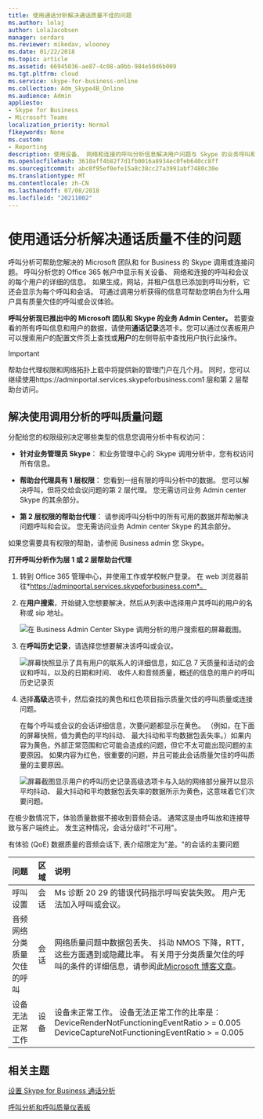 ```yaml
---
title: 使用通话分析解决通话质量不佳的问题
ms.author: lolaj
author: LolaJacobsen
manager: serdars
ms.reviewer: mikedav, wlooney
ms.date: 01/22/2018
ms.topic: article
ms.assetid: 66945036-ae87-4c08-a0bb-984e50d6b009
ms.tgt.pltfrm: cloud
ms.service: skype-for-business-online
ms.collection: Adm_Skype4B_Online
ms.audience: Admin
appliesto:
- Skype for Business
- Microsoft Teams
localization_priority: Normal
f1keywords: None
ms.custom:
- Reporting
description: 使用设备、 网络和连接的呼叫分析信息解决用户问题与 Skype 的业务呼叫和会议。
ms.openlocfilehash: 3610aff4b82f7d1fb0016a8934ec0feb640cc8ff
ms.sourcegitcommit: abc0f95ef0efe15a8c38cc27a3991abf7480c30e
ms.translationtype: MT
ms.contentlocale: zh-CN
ms.lasthandoff: 07/08/2018
ms.locfileid: "20211002"
---
```

# <a name="use-call-analytics-to-troubleshoot-poor-call-quality"></a>使用通话分析解决通话质量不佳的问题

呼叫分析可帮助您解决的 Microsoft 团队和 for Business 的 Skype 调用或连接问题。 呼叫分析您的 Office 365 帐户中显示有关设备、 网络和连接的呼叫和会议的每个用户的详细的信息。 如果生成，网站，并租户信息已添加到呼叫分析，它还会显示为每个呼叫和会话。 可通过调用分析获得的信息可帮助您明白为什么用户具有质量欠佳的呼叫或会议体验。 
  
**呼叫分析现已推出中的 Microsoft 团队和 Skype 的业务 Admin Center。** 若要查看的所有呼叫信息和用户的数据，请使用**通话记录**选项卡。您可以通过仪表板用户可以搜索用户的配置文件页上查找或**用户**的左侧导航中查找用户执行此操作。

> [!IMPORTANT]
> 帮助台代理权限和网络拓扑上载中将提供新的管理门户在几个月。 同时，您可以继续使用https://adminportal.services.skypeforbusiness.com1 层和第 2 层帮助台访问。
  
## <a name="troubleshoot-call-quality-problems-using-call-analytics"></a>解决使用调用分析的呼叫质量问题

分配给您的权限级别决定哪些类型的信息您调用分析中有权访问：
  
- **针对业务管理员 Skype**： 和业务管理中心的 Skype 调用分析中，您有权访问所有信息。
    
- **帮助台代理具有 1 层权限**： 您看到一组有限的呼叫分析中的数据。 您可以解决呼叫，但将交给会议问题的第 2 层代理。 您无需访问业务 Admin center Skype 的其余部分。
    
- **第 2 层权限的帮助台代理**： 请参阅呼叫分析中的所有可用的数据并帮助解决问题呼叫和会议。 您无需访问业务 Admin center Skype 的其余部分。
    
如果您需要具有权限的帮助，请参阅 Business admin 您 Skype。
  
 **打开呼叫分析作为层 1 或 2 层帮助台代理**
  
1. 转到 Office 365 管理中心，并使用工作或学校帐户登录。 在 web 浏览器前往*https://adminportal.services.skypeforbusiness.com*。
    
2. 在**用户搜索**，开始键入您想要解决，然后从列表中选择用户其呼叫的用户的名称或 sip 地址。
    
    ![在 Business Admin Center Skype 调用分析的用户搜索框的屏幕截图。](../images/db52efc5-dac1-4623-ba72-41e42f0a0fb4.png)
  
3. 在**呼叫历史记录**，请选择您想要解决该呼叫或会议。
    
    ![屏幕快照显示了具有用户的联系人的详细信息，如汇总 7 天质量和活动的会议和呼叫，以及的日期和时间、 收件人和音频质量，概述的信息的用户的呼叫历史记录页](../images/aef80e09-3b37-46db-8e7b-8cf71712349b.png)
  
4. 选择**高级**选项卡，然后查找的黄色和红色项目指示质量欠佳的呼叫质量或连接问题。
    
    在每个呼叫或会议的会话详细信息，次要问题都显示在黄色。 （例如，在下面的屏幕快照，值为黄色的平均抖动、 最大抖动和平均数据包丢失率。）如果内容为黄色，外部正常范围和它可能会造成的问题，但它不太可能出现问题的主要原因。 如果内容为红色，很重要的问题，并且可能此会话质量欠佳的呼叫质量的主要原因。 
    
    ![屏幕截图显示用户的呼叫历史记录高级选项卡与入站的网络部分展开以显示平均抖动、 最大抖动和平均数据包丢失率的数据所示为黄色，这意味着它们次要问题。](../images/13f314ce-97cf-4bd0-a147-14b177d07040.png)
  
在极少数情况下，体验质量数据不接收到音频会话。 通常这是由呼叫放和连接导致与客户端终止。 发生这种情况，会话分级时"不可用"。
  
有体验 (QoE) 数据质量的音频会话下, 表介绍限定为"差。"的会话的主要问题
  
|**问题**|**区域**|**说明**|
|:-----|:-----|:-----|
|呼叫设置  <br/> |会话  <br/> |Ms 诊断 20 29 的错误代码指示呼叫安装失败。 用户无法加入呼叫或会议。  <br/> |
|音频网络分类质量欠佳的呼叫  <br/> |会话  <br/> |网络质量问题中数据包丢失、 抖动 NMOS 下降，RTT，这些方面遇到或隐藏比率。 有关用于分类质量欠佳的呼叫的条件的详细信息，请参阅此[Microsoft 博客文章](https://go.microsoft.com/fwlink/p/?linkid=852133)。  <br/> |
|设备无法正常工作  <br/> |设备  <br/> | 设备未正常工作。 设备无法正常工作的比率是： <br/>  DeviceRenderNotFunctioningEventRatio > = 0.005 <br/>  DeviceCaptureNotFunctioningEventRatio > = 0.005 <br/> |
   
## <a name="related-topics"></a>相关主题
[设置 Skype for Business 通话分析](set-up-call-analytics.md)

[呼叫分析和呼叫质量仪表板](difference-between-call-analytics-and-call-quality-dashboard.md)

  
 
